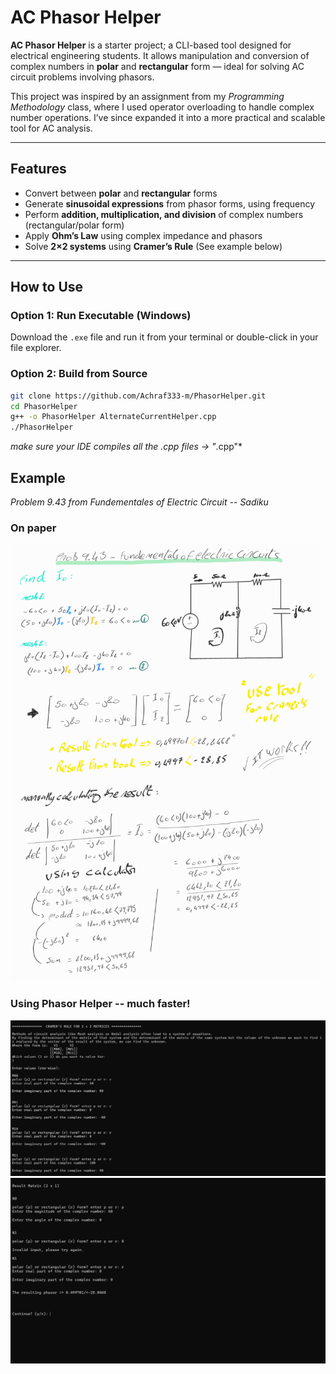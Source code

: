 # AC Phasor Helper

**AC Phasor Helper** is a starter project; a CLI-based tool designed for electrical engineering students. It allows manipulation and conversion of complex numbers in **polar** and **rectangular** form — ideal for solving AC circuit problems involving phasors.

This project was inspired by an assignment from my *Programming Methodology* class, where I used operator overloading to handle complex number operations. I’ve since expanded it into a more practical and scalable tool for AC analysis.

---

## Features

- Convert between **polar** and **rectangular** forms
- Generate **sinusoidal expressions** from phasor forms, using frequency
- Perform **addition, multiplication, and division** of complex numbers (rectangular/polar form)
- Apply **Ohm’s Law** using complex impedance and phasors
- Solve **2×2 systems** using **Cramer’s Rule** (See example below)

---

## How to Use

### Option 1: Run Executable (Windows)

Download the `.exe` file and run it from your terminal or double-click in your file explorer.

### Option 2: Build from Source

```bash
git clone https://github.com/Achraf333-m/PhasorHelper.git
cd PhasorHelper
g++ -o PhasorHelper AlternateCurrentHelper.cpp
./PhasorHelper
```
*make sure your IDE compiles all the .cpp files -> "*.cpp"*


## Example
*Problem 9.43 from Fundementales of Electric Circuit -- Sadiku*

### On paper
![Problem 9.43 on paper](images/exercise.png)

### Using Phasor Helper -- much faster!
![Problem 9.43 using tool](images/terminal1.png)
![Problem 9.43 using tool](images/terminal2.png)
